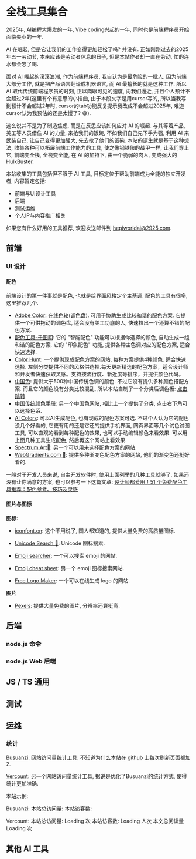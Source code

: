 # 全栈工具集合

2025年, AI编程大爆发的一年, Vibe coding兴起的一年, 同时也是前端程序员开始面临失业的一年. 

AI 在崛起, 但是它让我们的工作变得更加轻松了吗? 并没有. 正如刚刚过去的2025年五一劳动节, 本来应该是劳动者休息的日子, 但是本站作者却一直在劳动, 忙的连水都会忘了喝.

面对 AI 崛起的滚滚浪潮, 作为前端程序员, 我自认为是最危险的一批人. 因为前端大部分工作, 就是把产品语言翻译成机器语言, 而 AI 最擅长的就是这种工作. 所以 AI 取代传统前端程序员的时刻, 正以肉眼可见的速度, 向我们逼近, 并且个人预计不会超过2年(这里有个有意思的小插曲, 由于本段文字是用cursor写的, 所以当我写到预计不会超过2年时, cursor的tab功能反复提示我改成不会超过2025年, 难道cursor认为我预估的还是太慢了? 😅).

这么说并不是为了制造焦虑, 而是在反思应该如何应对 AI 的崛起. 与其等着产品, 美工等人员借住 AI 的力量, 来抢我们的饭碗, 不如我们自己先下手为强, 利用 AI 来武装自己, 让自己变得更加强大, 先去抢了他们的饭碗. 本站的诞生就是基于这种想法, 收集各种可以拓展前端工作能力的工具, 使之像钢铁侠的战甲一样, 让我们穿上它, 前端变全栈, 全栈变全能, 在 AI 的加持下, 由一个脆弱的肉人, 变成强大的 HulkBuster.

本站收集的工具包括但不限于 AI 工具, 目标定位于帮助前端成为全能的独立开发者, 内容暂定包括:
- 前端与UI设计工具
- 后端
- 测试运维
- 个人IP与内容推广相关

 如果您有什么好用的工具推荐, 欢迎发送邮件到 hepiworldai@2925.com.

## 前端

### UI 设计

#### 配色

前端设计的第一件事就是配色, 也就是给界面风格定个主基调. 配色的工具有很多, 这里推荐几个.

* [Adobe Color](https://color.adobe.com/zh/create/color-wheel): 在线色轮(调色盘). 可用于协助生成比较和谐的配色方案. 它提供一个可供拖动的调色盘, 适合没有美工功底的人, 快速拉出一个还算不错的配色方案.
* [配色工具-千图网](https://www.58pic.com/peise/): 它的 "智能配色" 功能可以根据你选择的颜色, 自动生成一组和谐的配色方案. 它的 "印象配色" 功能, 提供各种主色调对应的配色方案, 适合快速选择.
* [Color Hunt](https://www.colorhunt.co/): 一个提供现成配色方案的网站, 每种方案提供4种颜色. 适合快速选择. 左侧分类提供不同的风格供选择.每天更新精选的配色方案，适合设计师和开发者快速获取灵感。支持按流行度、新近度等排序，并提供颜色代码。
* [中国色](https://www.zhongguose.com/#diaozi): 提供大于500种中国传统色调的颜色. 不过它没有提供多种颜色搭配方案. 而且它的颜色没有分类比较混乱, 所以本站自制了一个分类后调色板: [点击跳转](./ChineseColors.md)
* [中国传统颜色手册](https://colors.ichuantong.cn/): 另一个中国色网站, 相比上一个提供了分类, 点击右下角可以选择色系.
* [AI Colors](https://aicolors.co/): 可以AI生成配色, 也有现成的配色方案可选. 不过个人认为它的配色没几个好看的, 它更有用的还是它还的提供手机界面, 网页界面等几个试色试图工具, 可以直观的看到每种配色的效果, 也可以手动编辑颜色来看效果. 可以用上面几种工具生成配色, 然后再这个网站上看效果.
* [Spectrum.Art💎](https://spectrum.art/): 另一个可以用来选择配色方案的网站.
* [WebGradients.com 💎](https://webgradients.com/): 提供多种渐变色配色方案的网站, 他们的渐变色还挺好看的.

一般对于开发人员来说, 自主开发软件时, 使用上面列举的几种工具就够了. 如果还没有让你满意的方案, 也可以参考一下这篇文章: [设计师都爱用！51 个免费配色工具推荐：配色参考、技巧及灵感](https://cn.eagle.cool/blog/post/best-color-tools-for-designers)

#### 图片与图标

**图标:**

* [iconfont.cn](https://www.iconfont.cn/): 这个不用说了, 国人都知道的, 提供大量免费的高质量图标.

* [Unicode Search 🔎](http://xahlee.info/comp/unicode_index.html?q=): Unicode 图标搜索.
* [Emoji searcher](https://emoji.muan.co/#): 一个可以搜索 emoji 的网站.
* [Emoji cheat sheet](https://www.webfx.com/tools/emoji-cheat-sheet/): 另一个 emoji 图标搜索网站.

* [Free Logo Maker](https://logomakerr.ai/): 一个可以在线生成 logo 的网站.

**图片**

* [Pexels](https://www.pexels.com/zh-cn/): 提供大量免费的图片, 分辨率还算挺高.



<!-- * [Unsplash](https://unsplash.com/): 提供大量免费的高质量图片.
* [Pixabay](https://pixabay.com/): 提供大量免费的高质量图片和视频.
* [IconPark](https://iconpark.bytedance.com/): 提供大量免费的高质量图标. -->


## 后端

### node.js 命令

### node.js Web 后端


## JS / TS 通用

## 测试

## 运维

### 统计


[Busuanzi](https://busuanzi.ibruce.info/): 网站访问量统计工具. 不知道为什么本站在 github 上每次刷新页面都加2.

[Vercount](https://vercount.one/): 另一个网站访问量统计工具, 据说是优化了Busuanzi的统计方式, 使得统计更加准确.

本站示例:

<p>
    Busuanzi:
    <!-- 本站总访问量 -->
    本站总访问量: <span id="busuanzi_value_site_pv" />
    <!-- 本站访客数 -->
    本站访客数: <span id="busuanzi_value_site_uv" />
</p>

<p>
    Vercount:
    <span>
    本站总访问量: <span id="vercount_value_site_pv">Loading</span> 次
    </span>
    <!-- 显示全站总访客数 -->
    <span>
    本站访客数: <span id="vercount_value_site_uv">Loading</span> 人次
    </span>
    <!-- 显示当前页面的访问量 -->
    <span>
    本文总阅读量 <span id="vercount_value_page_pv">Loading</span> 次
    </span>
</p>


## 其他 AI 工具
